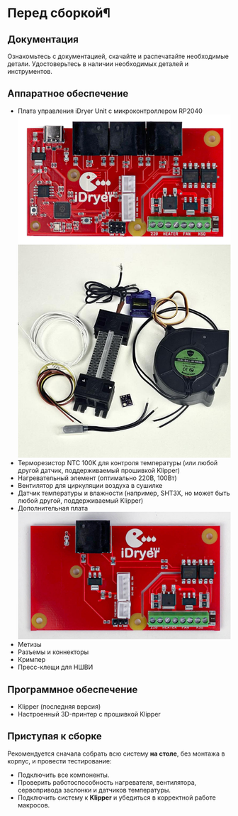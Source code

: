 
# Перед сборкой¶

## Документация
Ознакомьтесь с документацией, скачайте и распечатайте необходимые детали. Удостоверьтесь в наличии необходимых деталей и инструментов.

## Аппаратное обеспечение

- Плата управления iDryer Unit с микроконтроллером RP2040
  ![iDryer Unit Master](imgweb/MCU_PCB.png)
  ![iDryer Unit Master](imgweb/IMG_2692.jpg)
- Терморезистор NTC 100K для контроля температуры (или любой другой датчик, поддерживаемый прошивкой Klipper)
- Нагревательный элемент (оптимально 220В, 100Вт)
- Вентилятор для циркуляции воздуха в сушилке
- Датчик температуры и влажности (например, SHT3X, но может быть любой другой, поддерживаемый Klipper)
- Дополнительная плата
 ![iDryer Unit EXT](imgweb/EXT_PCB.png)
- Метизы
- Разъемы и коннекторы
- Кримпер
- Пресс-клещи для НШВИ

## Программное обеспечение

  - Klipper (последняя версия)
  - Настроенный 3D-принтер с прошивкой Klipper

## Приступая к сборке

Рекомендуется сначала собрать всю систему **на столе**, без монтажа в корпус, и провести тестирование:

- Подключить все компоненты.
- Проверить работоспособность нагревателя, вентилятора, сервопривода заслонки и датчиков температуры.
- Подключить систему к **Klipper** и убедиться в корректной работе макросов.